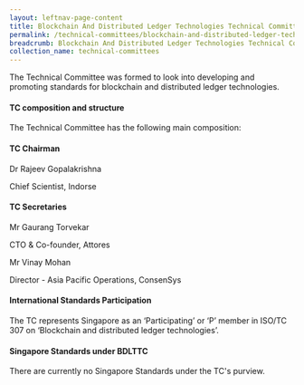 ```yaml
---
layout: leftnav-page-content
title: Blockchain And Distributed Ledger Technologies Technical Committee
permalink: /technical-committees/blockchain-and-distributed-ledger-technologies-technical-committee/
breadcrumb: Blockchain And Distributed Ledger Technologies Technical Committee
collection_name: technical-committees
---
```


The Technical Committee was formed to look into developing and promoting standards for blockchain and distributed ledger technologies.

#### TC composition and structure
The Technical Committee has the following main composition:

#### TC Chairman

Dr Rajeev Gopalakrishna

Chief Scientist, Indorse

#### TC Secretaries

Mr Gaurang Torvekar

CTO & Co-founder, Attores

Mr Vinay Mohan

Director - Asia Pacific Operations, ConsenSys


#### International Standards Participation
The TC represents Singapore as an ‘Participating’ or ‘P’ member in ISO/TC 307 on ‘Blockchain and distributed ledger technologies’.

#### Singapore Standards under BDLTTC
There are currently no Singapore Standards under the TC's purview.
